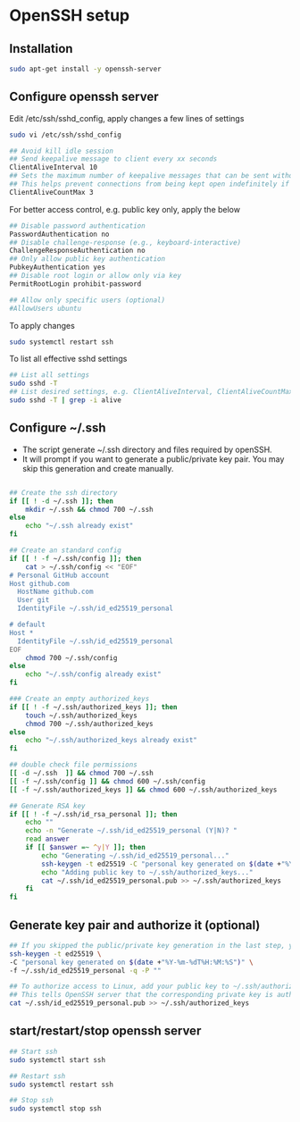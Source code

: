 # OpenSSH setup

## Installation

```bash
sudo apt-get install -y openssh-server
```

## Configure openssh server

Edit /etc/ssh/sshd_config, apply changes a few lines of settings

```bash
sudo vi /etc/ssh/sshd_config
```

```bash
## Avoid kill idle session
## Send keepalive message to client every xx seconds
ClientAliveInterval 10
## Sets the maximum number of keepalive messages that can be sent without a response from the client before the connection is terminated.
## This helps prevent connections from being kept open indefinitely if the client is unresponsive.
ClientAliveCountMax 3
```    
  
For better access control, e.g. public key only, apply the below
```bash
## Disable password authentication
PasswordAuthentication no
## Disable challenge-response (e.g., keyboard-interactive)
ChallengeResponseAuthentication no
## Only allow public key authentication
PubkeyAuthentication yes
## Disable root login or allow only via key
PermitRootLogin prohibit-password

## Allow only specific users (optional)
#AllowUsers ubuntu
```  

To apply changes

```bash
sudo systemctl restart ssh
```

To list all effective sshd settings

```bash
## List all settings
sudo sshd -T
## List desired settings, e.g. ClientAliveInterval, ClientAliveCountMax, TCPKeepAlive
sudo sshd -T | grep -i alive
```

## Configure ~/.ssh

- The script generate ~/.ssh directory and files required by openSSH.
- It will prompt if you want to generate a public/private key pair. You may skip this generation and create manually.

```bash

## Create the ssh directory
if [[ ! -d ~/.ssh ]]; then
    mkdir ~/.ssh && chmod 700 ~/.ssh
else
    echo "~/.ssh already exist"
fi

## Create an standard config
if [[ ! -f ~/.ssh/config ]]; then
    cat > ~/.ssh/config << "EOF"
# Personal GitHub account
Host github.com
  HostName github.com
  User git
  IdentityFile ~/.ssh/id_ed25519_personal

# default
Host *
  IdentityFile ~/.ssh/id_ed25519_personal
EOF
    chmod 700 ~/.ssh/config
else
    echo "~/.ssh/config already exist"
fi

### Create an empty authorized_keys
if [[ ! -f ~/.ssh/authorized_keys ]]; then
    touch ~/.ssh/authorized_keys
    chmod 700 ~/.ssh/authorized_keys
else
    echo "~/.ssh/authorized_keys already exist"
fi

## double check file permissions
[[ -d ~/.ssh  ]] && chmod 700 ~/.ssh
[[ -f ~/.ssh/config ]] && chmod 600 ~/.ssh/config
[[ -f ~/.ssh/authorized_keys ]] && chmod 600 ~/.ssh/authorized_keys

## Generate RSA key
if [[ ! -f ~/.ssh/id_rsa_personal ]]; then
    echo ""
    echo -n "Generate ~/.ssh/id_ed25519_personal (Y|N)? "
    read answer
    if [[ $answer =~ ^y|Y ]]; then
        echo "Generating ~/.ssh/id_ed25519_personal..."
        ssh-keygen -t ed25519 -C "personal key generated on $(date +"%Y-%m-%dT%H:%M:%S")" -f ~/.ssh/id_ed25519_personal -q -P ""
        echo "Adding public key to ~/.ssh/authorized_keys..."
        cat ~/.ssh/id_ed25519_personal.pub >> ~/.ssh/authorized_keys
    fi
fi
```

## Generate key pair and authorize it (optional)

```bash
## If you skipped the public/private key generation in the last step, you may manually create it.
ssh-keygen -t ed25519 \
-C "personal key generated on $(date +"%Y-%m-%dT%H:%M:%S")" \
-f ~/.ssh/id_ed25519_personal -q -P ""

## To authorize access to Linux, add your public key to ~/.ssh/authorized_keys
## This tells OpenSSH server that the corresponding private key is authorized to access the Linux
cat ~/.ssh/id_ed25519_personal.pub >> ~/.ssh/authorized_keys
```

## start/restart/stop openssh server

```bash
## Start ssh
sudo systemctl start ssh

## Restart ssh
sudo systemctl restart ssh

## Stop ssh
sudo systemctl stop ssh
```
